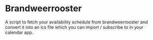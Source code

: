 # Brandweerrooster
A script to fetch your availability schedule from brandweerrooster and convert it into an ics file which you can import / subscribe to in your calendar app.
